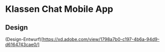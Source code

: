# Klassen Chat Mobile App

## Design

(Design-Entwurf)[https://xd.adobe.com/view/1798a7b0-c197-4b6a-94d9-d6164743cae0/]


